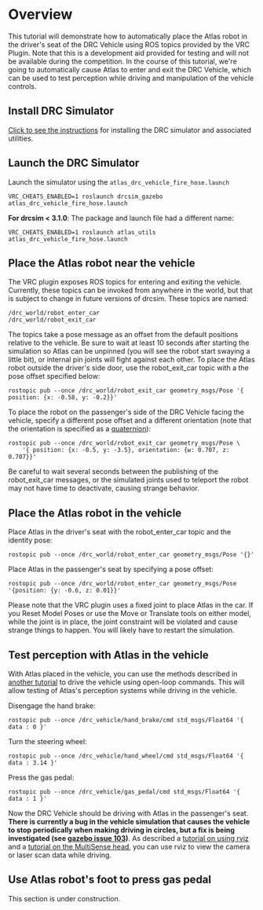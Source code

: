 # Overview

This tutorial will demonstrate how to automatically place the Atlas robot in the driver's seat of the DRC Vehicle using ROS topics provided by the VRC Plugin. Note that this is a development aid provided for testing and will not be available during the competition. In the course of this tutorial, we're going to automatically cause Atlas to enter and exit the DRC Vehicle, which can be used to test perception while driving and manipulation of the vehicle controls.

## Install DRC Simulator

[Click to see the instructions](http://gazebosim.org/tutorials/?tut=drcsim_install) for installing the DRC simulator and associated utilities.

## Launch the DRC Simulator

Launch the simulator using the `atlas_drc_vehicle_fire_hose.launch`

    VRC_CHEATS_ENABLED=1 roslaunch drcsim_gazebo atlas_drc_vehicle_fire_hose.launch

**For drcsim < 3.1.0**: The package and launch file had a different name:

    VRC_CHEATS_ENABLED=1 roslaunch atlas_utils atlas_drc_vehicle_fire_hose.launch

## Place the Atlas robot near the vehicle

The VRC plugin exposes ROS topics for entering and exiting the vehicle. Currently, these topics can be invoked from anywhere in the world, but that is subject to change in future versions of drcsim. These topics are named:

    /drc_world/robot_enter_car
    /drc_world/robot_exit_car

The topics take a pose message as an offset from the default positions relative to the vehicle. Be sure to wait at least 10 seconds after starting the simulation so Atlas can be unpinned (you will see the robot start swaying a little bit), or internal pin joints will fight against each other. To place the Atlas robot outside the driver's side door, use the robot_exit_car topic with a the pose offset specified below:

    rostopic pub --once /drc_world/robot_exit_car geometry_msgs/Pose '{ position: {x: -0.58, y: -0.2}}'

To place the robot on the passenger's side of the DRC Vehicle facing the vehicle, specify a different pose offset and a different orientation (note that the orientation is specified as a [quaternion](http://en.wikipedia.org/wiki/Quaternion)):

    rostopic pub --once /drc_world/robot_exit_car geometry_msgs/Pose \
        '{ position: {x: -0.5, y: -3.5}, orientation: {w: 0.707, z: 0.707}}'

Be careful to wait several seconds between the publishing of the robot_exit_car messages, or the simulated joints used to teleport the robot may not have time to deactivate, causing strange behavior.

## Place the Atlas robot in the vehicle

Place Atlas in the driver's seat with the robot_enter_car topic and the identity pose:

    rostopic pub --once /drc_world/robot_enter_car geometry_msgs/Pose '{}'

Place Atlas in the passenger's seat by specifying a pose offset:

    rostopic pub --once /drc_world/robot_enter_car geometry_msgs/Pose '{position: {y: -0.6, z: 0.01}}'

Please note that the VRC plugin uses a fixed joint to place Atlas in the car. If you Reset Model Poses or use the Move or Translate tools on either model, while the joint is in place, the joint constraint will be violated and cause strange things to happen. You will likely have to restart the simulation.

## Test perception with Atlas in the vehicle

With Atlas placed in the vehicle, you can use the methods described in [another tutorial](http://gazebosim.org/tutorials/?tut=drcsim_vehicle) to drive the vehicle using open-loop commands. This will allow testing of Atlas's perception systems while driving in the vehicle.

Disengage the hand brake:

    rostopic pub --once /drc_vehicle/hand_brake/cmd std_msgs/Float64 '{ data : 0 }'

Turn the steering wheel:

    rostopic pub --once /drc_vehicle/hand_wheel/cmd std_msgs/Float64 '{ data : 3.14 }'

Press the gas pedal:

    rostopic pub --once /drc_vehicle/gas_pedal/cmd std_msgs/Float64 '{ data : 1 }'

Now the DRC Vehicle should be driving with Atlas in the passenger's seat. **There is currently a bug in the vehicle simulation that causes the vehicle to stop periodically when making driving in circles, but a fix is being investigated (see [gazebo issue 103](https://bitbucket.org/osrf/drcsim/issue/103))**. As described a [tutorial on using rviz](http://gazebosim.org/tutorials/?tut=drcsim_visualization) and a [tutorial on the MultiSense head](http://gazebosim.org/tutorials/?tut=drcsim_multisense), you can use rviz to view the camera or laser scan data while driving.

## Use Atlas robot's foot to press gas pedal

This section is under construction.

